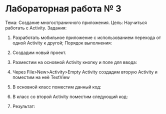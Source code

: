 # Лабораторная работа № 3
Тема: Создание многостраничного приложения.
Цель: Научиться работать с Activity.
Задания:
1.	Разработать мобильное приложение с использованием перехода от одной Activity к другой;
Порядок выполнения:
1.	Создадим новый проект.
2.	Разместим на основной Activity кнопку и поле для ввода: 
 


3.	Через File>New>Activity>Empty Activity создадим вторую Activity и поместим на неё TextView
 











4.	В основной класс поместим данный код:
 
5.	В класс со второй Activity поместим следующий код: 
6.	Результат:
  
